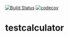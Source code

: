 [![Build Status](https://travis-ci.org/jdajda/testcalculator.svg?branch=master)](https://travis-ci.org/jdajda/testcalculator) [![codecov](https://codecov.io/gh/jdajda/testcalculator/branch/master/graph/badge.svg)](https://codecov.io/gh/jdajda/testcalculator)

# testcalculator
